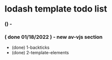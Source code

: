 # lodash template todo list

### () - 

### ( done 01/18/2022 ) - new av-vjs section
* (done) 1-backticks
* (done) 2-template-elements
